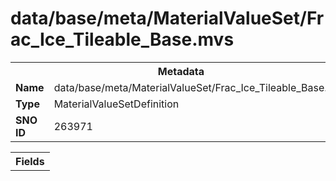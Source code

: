 <h1>data/base/meta/MaterialValueSet/Frac_Ice_Tileable_Base.mvs</h1><table><tr><th colspan="100%">Metadata</th></tr><tr><td><b>Name</b></td><td>data/base/meta/MaterialValueSet/Frac_Ice_Tileable_Base.mvs</td></tr><tr><td><b>Type</b></td><td>MaterialValueSetDefinition</td></tr><tr><td><b>SNO ID</b></td><td>263971</td></tr></table>

<table><tr><th colspan="100%">Fields</th></tr></table>

